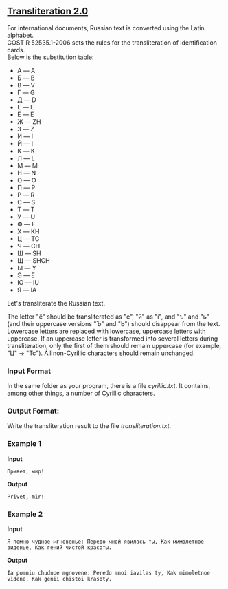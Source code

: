 ## [Transliteration 2.0](../../../solutions/3.5/35_f.py)

For international documents, Russian text is converted using the Latin alphabet.\
GOST R 52535.1-2006 sets the rules for the transliteration of identification cards.\
Below is the substitution table:

- А — A
- Б — B
- В — V
- Г — G
- Д — D
- Е — E
- Ё — E
- Ж — ZH
- З — Z
- И — I
- Й — I
- К — K
- Л — L
- М — M
- Н — N
- О — O
- П — P
- Р — R
- С — S
- Т — T
- У — U
- Ф — F
- Х — KH
- Ц — TC
- Ч — CH
- Ш — SH
- Щ — SHCH
- Ы — Y
- Э — E
- Ю — IU
- Я — IA

Let's transliterate the Russian text.

The letter "ё" should be transliterated as "e", "й" as "i", and "ъ" and "ь" (and their uppercase versions "Ъ" and "Ь") should disappear from the text. Lowercase letters are replaced with lowercase, uppercase letters with uppercase. If an uppercase letter is transformed into several letters during transliteration, only the first of them should remain uppercase (for example, "Ц" → "Tc"). All non-Cyrillic characters should remain unchanged.

### Input Format

In the same folder as your program, there is a file _cyrillic.txt_. It contains, among other things, a number of Cyrillic characters.

### Output Format:

Write the transliteration result to the file _transliteration.txt_.

### Example 1

__Input__
```plaintext
Привет, мир!
```

__Output__
```plaintext
Privet, mir!
```

### Example 2

__Input__
```plaintext
Я помню чудное мгновенье: Передо мной явилась ты, Как мимолетное виденье, Как гений чистой красоты.
```

__Output__
```plaintext
Ia pomniu chudnoe mgnovene: Peredo mnoi iavilas ty, Kak mimoletnoe videne, Kak genii chistoi krasoty.
```